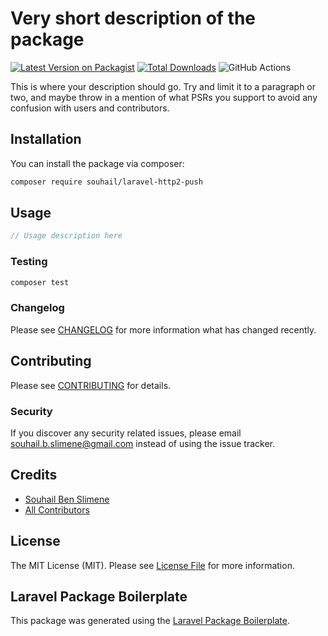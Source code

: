 # Very short description of the package

[![Latest Version on Packagist](https://img.shields.io/packagist/v/souhail/laravel-http2-push.svg?style=flat-square)](https://packagist.org/packages/souhail/laravel-http2-push)
[![Total Downloads](https://img.shields.io/packagist/dt/souhail/laravel-http2-push.svg?style=flat-square)](https://packagist.org/packages/souhail/laravel-http2-push)
![GitHub Actions](https://github.com/souhail/laravel-http2-push/actions/workflows/main.yml/badge.svg)

This is where your description should go. Try and limit it to a paragraph or two, and maybe throw in a mention of what PSRs you support to avoid any confusion with users and contributors.

## Installation

You can install the package via composer:

```bash
composer require souhail/laravel-http2-push
```

## Usage

```php
// Usage description here
```

### Testing

```bash
composer test
```

### Changelog

Please see [CHANGELOG](CHANGELOG.md) for more information what has changed recently.

## Contributing

Please see [CONTRIBUTING](CONTRIBUTING.md) for details.

### Security

If you discover any security related issues, please email souhail.b.slimene@gmail.com instead of using the issue tracker.

## Credits

-   [Souhail Ben Slimene](https://github.com/souhail)
-   [All Contributors](../../contributors)

## License

The MIT License (MIT). Please see [License File](LICENSE.md) for more information.

## Laravel Package Boilerplate

This package was generated using the [Laravel Package Boilerplate](https://laravelpackageboilerplate.com).
